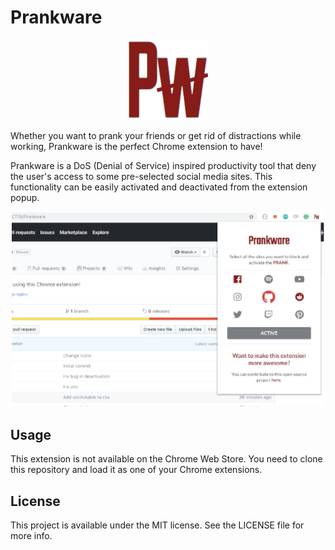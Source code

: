 # Prankware

<p align="center">
  <img width="128" src="https://github.com/CT15/Prankware/blob/master/icons/pw128.png">
</p>

Whether you want to prank your friends or get rid of distractions while working, Prankware is the perfect
Chrome extension to have!

Prankware is a DoS (Denial of Service) inspired productivity tool that deny the user's access to some
pre-selected social media sites. This functionality can be easily activated and deactivated from the
extension popup.

<p align="center">
  <img width="500" src="https://github.com/CT15/Prankware/blob/master/screenshots/pw_screenshot.png">
</p>

## Usage

This extension is not available on the Chrome Web Store. You need to clone this repository and load it as one of your Chrome extensions.

## License

This project is available under the MIT license. See the LICENSE file for more info.
